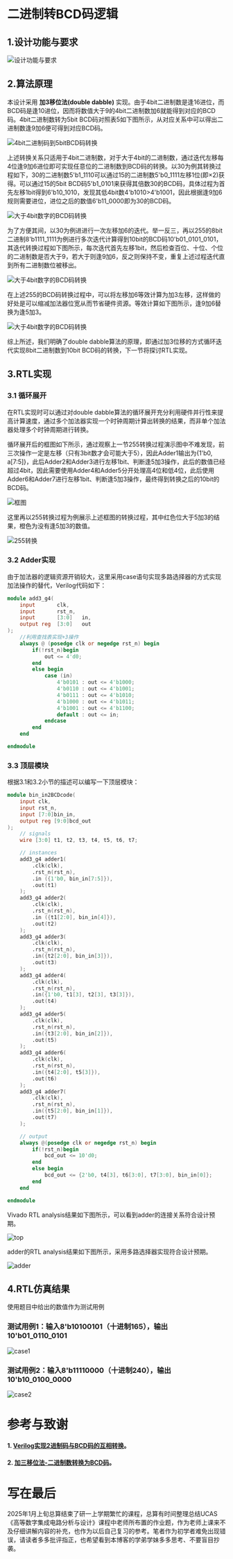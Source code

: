 # 二进制转BCD码逻辑
## 1.设计功能与要求
![设计功能与要求](./img/1.png "设计要求")

## 2.算法原理
本设计采用 **加3移位法(double dabble)** 实现。由于4bit二进制数是逢16进位，而BCD码是逢10进位，因而将数值大于9的4bit二进制数加6就能得到对应的BCD码。4bit二进制数转为5bit BCD码对照表5如下图所示，从对应关系中可以得出二进制数逢9加6便可得到对应BCD码。

![4bit二进制码到5bitBCD码转换](img\4bitbin-5bitBCD.png "4bit二进制码到5bit BCD码转换")

上述转换关系只适用于4bit二进制数，对于大于4bit的二进制数，通过迭代左移每4位逢9加6进位即可实现任意位的二进制数到BCD码的转换。以30为例其转换过程如下，30的二进制数5'b1_1110可以通过15的二进制数5'b0_1111左移1位(即×2)获得。可以通过15的5bit BCD码5'b1_0101来获得其倍数30的BCD码，具体过程为首先左移1bit得到6'b10_1010，发现其低4bit数4'b1010>4'b1001，因此根据逢9加6规则需要进位，进位之后的数值6'b11_0000即为30的BCD码。

![大于4bit数字的BCD码转换](img\30转换.jpg "大于4bit数字的BCD码转换")

为了方便其间，以30为例进进行一次左移加6的迭代。举一反三，再以255的8bit二进制8'b1111_1111为例进行多次迭代计算得到10bit的BCD码10'b01_0101_0101，其迭代转换过程如下图所示，每次迭代首先左移1bit，然后检查百位、十位、个位的二进制数是否大于9，若大于则逢9加6，反之则保持不变，重复上述过程迭代直到所有二进制数位被移出。

![大于4bit数字的BCD码转换](img\255转换.png "大于4bit数字的BCD码转换")

在上述255的BCD码转换过程中，可以将左移加6等效计算为加3左移，这样做的好处是可以缩减加法器位宽从而节省硬件资源。等效计算如下图所示，逢9加6替换为逢5加3。

![大于4bit数字的BCD码转换](img\255转换-1.png "大于4bit数字的BCD码转换")

综上所述，我们明确了double dabble算法的原理，即通过加3位移的方式循环迭代实现8bit二进制数到10bit BCD码的转换，下一节将探讨RTL实现。

## 3.RTL实现
### 3.1 循环展开
在RTL实现时可以通过对double dabble算法的循环展开充分利用硬件并行性来提高计算速度，通过多个加法器实现一个时钟周期计算出转换的结果，而非单个加法器处理多个时钟周期进行转换。

循环展开后的框图如下所示，通过观察上一节255转换过程演示图中不难发现，前三次操作一定是左移（只有3bit数才会可能大于5），因此Adder1输出为{1'b0, a[7:5]}，此后Adder2和Adder3进行左移1bit、判断逢5加3操作，此后的数值已经超过4bit，因此需要使用Adder4和Adder5分开处理高4位和低4位，此后使用Adder6和Adder7进行左移1bit、判断逢5加3操作，最终得到转换之后的10bit的BCD码。

![框图](img\1框图.png "框图")

这里再以255转换过程为例展示上述框图的转换过程，其中红色位大于5加3的结果，橙色为没有逢5加3的数值。

![255转换](img\255转换-2.png "255转换")


### 3.2 Adder实现
由于加法器的逻辑资源开销较大，这里采用case语句实现多路选择器的方式实现加法操作的替代，Verilog代码如下：
```verilog
module add3_g4(
    input       clk,
    input       rst_n, 
	input		[3:0]	in,
	output reg	[3:0]	out
);
    //利用查找表实现+3操作
    always @ (posedge clk or negedge rst_n) begin
        if(!rst_n)begin
            out <= 4'd0;
        end
        else begin
            case (in) 
                4'b0101 : out <= 4'b1000;
                4'b0110 : out <= 4'b1001;
                4'b0111 : out <= 4'b1010;
                4'b1000 : out <= 4'b1011;
                4'b1001 : out <= 4'b1100;
                default : out <= in;
            endcase
        end
    end

endmodule 
```

### 3.3 顶层模块
根据3.1和3.2小节的描述可以编写一下顶层模块：
```verilog
module bin_in2BCDcode(
    input clk,
    input rst_n,
    input [7:0]bin_in,
    output reg [9:0]bcd_out
);
    // signals
    wire [3:0] t1, t2, t3, t4, t5, t6, t7;

    // instances
    add3_g4 adder1(
        .clk(clk),
        .rst_n(rst_n),
        .in	({1'b0, bin_in[7:5]}),
        .out(t1)
    );
    add3_g4 adder2(
        .clk(clk),
        .rst_n(rst_n),
        .in	({t1[2:0], bin_in[4]}),
        .out(t2)
    );
    add3_g4 adder3(
        .clk(clk),
        .rst_n(rst_n),
        .in({t2[2:0], bin_in[3]}),
        .out(t3)
    );
    add3_g4 adder4(
        .clk(clk),
        .rst_n(rst_n),
        .in({1'b0, t1[3], t2[3], t3[3]}),
        .out(t4)
    );
    add3_g4 adder5(
        .clk(clk),
        .rst_n(rst_n),
        .in({t3[2:0], bin_in[2]}),
        .out(t5)
    );
    add3_g4 adder6(
        .clk(clk),
        .rst_n(rst_n),
        .in({t4[2:0], t5[3]}),
        .out(t6)
    );
    add3_g4 adder7(
        .clk(clk),
        .rst_n(rst_n),
        .in({t5[2:0], bin_in[1]}),
        .out(t7)
    );

    // output
    always @(posedge clk or negedge rst_n) begin
        if(!rst_n)begin
            bcd_out <= 10'd0;
        end
        else begin
            bcd_out <= {2'b0, t4[3], t6[3:0], t7[3:0], bin_in[0]};
        end
    end

endmodule
```
Vivado RTL analysis结果如下图所示，可以看到adder的连接关系符合设计预期。

![top](img\1-框图.png "top")

adder的RTL analysis结果如下图所示，采用多路选择器实现符合设计预期。

![adder](img\1-adder.png "adder")

## 4.RTL仿真结果
使用题目中给出的数值作为测试用例
### 测试用例1：输入8'b10100101（十进制165），输出10'b01_0110_0101
![case1](img\case1.png "case1")

### 测试用例2：输入8'b11110000（十进制240），输出10'b10_0100_0000
![case2](img\case2.png "case2")


# 参考与致谢
#### 1. [Verilog实现2进制码与BCD码的互相转换](https://blog.csdn.net/wuzhikaidetb/article/details/136039824 "Verilog实现2进制码与BCD码的互相转换")。
#### 2. [加三移位法-二进制数转换为BCD码](https://blog.csdn.net/Russius/article/details/78992138 "加三移位法-二进制数转换为BCD码")。

# 写在最后
2025年1月上旬总算结束了研一上学期繁忙的课程，总算有时间整理总结UCAS《高等数字集成电路分析与设计》课程中老师所布置的作业题，作为老师上课来不及仔细讲解内容的补充，也作为以后自己复习的参考。笔者作为初学者难免出现错误，请读者多多批评指正，也希望看到本博客的学弟学妹多多思考、不要盲目抄袭。
